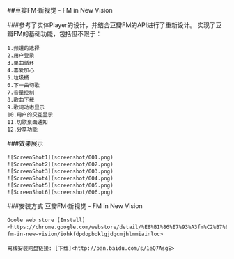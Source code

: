 ##豆瓣FM·新视觉 - FM in New Vision

###参考了实体Player的设计，并结合豆瓣FM的API进行了重新设计。
	实现了豆瓣FM的基础功能，包括但不限于：
	
	1.频道的选择
	2.用户登录
	3.单曲循环
	4.喜爱加心
	5.垃圾桶
	6.下一曲切歌
	7.音量控制
	8.歌曲下载
	9.歌词动态显示
	10.用户的交互显示
	11.切歌桌面通知
	12.分享功能

###效果展示
	
	![ScreenShot1](screenshot/001.png)
	![ScreenShot2](screenshot/002.png)
	![ScreenShot3](screenshot/003.png)
	![ScreenShot4](screenshot/004.png)
	![ScreenShot5](screenshot/005.png)
	![ScreenShot6](screenshot/006.png)
	
	
	
	
###安装方式
	豆瓣FM·新视觉 - FM in New Vision
	
	Goole web store [Install]<https://chrome.google.com/webstore/detail/%E8%B1%86%E7%93%A3fm%C2%B7%E6%96%B0%E8%A7%86%E8%A7%89-fm-in-new-vision/iohkfdpdopboklgjdgcmjhlmmiainloc>
	
	离线安装网盘链接: [下载]<http://pan.baidu.com/s/1eQ7AsgE>